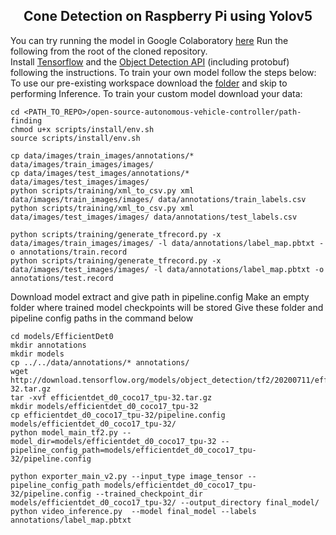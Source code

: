 ## <div align="center">Cone Detection on Raspberry Pi using Yolov5</div>
You can try running the model in Google Colaboratory [here](data/Notebook/EfficientDet_0.ipynb)
Run the following from the root of the cloned repository.<br>
Install [Tensorflow](https://www.tensorflow.org/install) and the [Object Detection API](https://tensorflow-object-detection-api-tutorial.readthedocs.io/en/latest/) (including protobuf) following the instructions. To train your own model follow the steps below:<br>
To use our pre-existing workspace download the [folder](https://drive.google.com/drive/folders/15Ox6XZGKtxiFpEPpOfzffWUlkTCKG4vx?usp=sharing) and skip to performing Inference. To train your custom model download your data:
```
cd <PATH_TO_REPO>/open-source-autonomous-vehicle-controller/path-finding
chmod u+x scripts/install/env.sh
source scripts/install/env.sh

cp data/images/train_images/annotations/* data/images/train_images/images/
cp data/images/test_images/annotations/* data/images/test_images/images/
python scripts/training/xml_to_csv.py xml data/images/train_images/images/ data/annotations/train_labels.csv
python scripts/training/xml_to_csv.py xml data/images/test_images/images/ data/annotations/test_labels.csv

python scripts/training/generate_tfrecord.py -x data/images/train_images/images/ -l data/annotations/label_map.pbtxt -o annotations/train.record
python scripts/training/generate_tfrecord.py -x data/images/test_images/images/ -l data/annotations/label_map.pbtxt -o annotations/test.record
```
Download model extract and give path in pipeline.config
Make an empty folder where trained model checkpoints will be stored
Give these folder and pipeline config paths in the command below
```
cd models/EfficientDet0
mkdir annotations
mkdir models
cp ../../data/annotations/* annotations/
wget http://download.tensorflow.org/models/object_detection/tf2/20200711/efficientdet_d0_coco17_tpu-32.tar.gz
tar -xvf efficientdet_d0_coco17_tpu-32.tar.gz
mkdir models/efficientdet_d0_coco17_tpu-32 
cp efficientdet_d0_coco17_tpu-32/pipeline.config models/efficientdet_d0_coco17_tpu-32/
python model_main_tf2.py --model_dir=models/efficientdet_d0_coco17_tpu-32 --pipeline_config_path=models/efficientdet_d0_coco17_tpu-32/pipeline.config

python exporter_main_v2.py --input_type image_tensor --pipeline_config_path models/efficientdet_d0_coco17_tpu-32/pipeline.config --trained_checkpoint_dir models/efficientdet_d0_coco17_tpu-32/ --output_directory final_model/
python video_inference.py  --model final_model --labels annotations/label_map.pbtxt 

```